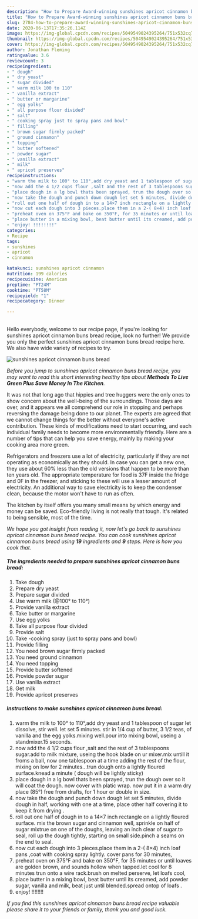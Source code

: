 ```yaml
---
description: "How to Prepare Award-winning sunshines apricot cinnamon buns bread"
title: "How to Prepare Award-winning sunshines apricot cinnamon buns bread"
slug: 2784-how-to-prepare-award-winning-sunshines-apricot-cinnamon-buns-bread
date: 2020-06-13T17:35:26.114Z
image: https://img-global.cpcdn.com/recipes/5049549024395264/751x532cq70/sunshines-apricot-cinnamon-buns-bread-recipe-main-photo.jpg
thumbnail: https://img-global.cpcdn.com/recipes/5049549024395264/751x532cq70/sunshines-apricot-cinnamon-buns-bread-recipe-main-photo.jpg
cover: https://img-global.cpcdn.com/recipes/5049549024395264/751x532cq70/sunshines-apricot-cinnamon-buns-bread-recipe-main-photo.jpg
author: Jonathan Fleming
ratingvalue: 3.6
reviewcount: 3
recipeingredient:
- " dough"
- " dry yeast"
- " sugar divided"
- " warm milk 100 to 110"
- " vanilla extract"
- " butter or margarine"
- " egg yolks"
- " all purpose flour divided"
- " salt"
- " cooking spray just to spray pans and bowl"
- " filling"
- " brown sugar firmly packed"
- " ground cinnamon"
- " topping"
- " butter softened"
- " powder sugar"
- " vanilla extract"
- " milk"
- " apricot preserves"
recipeinstructions:
- "warm the milk to 100° to 110°,add dry yeast and 1 tablespoon of sugar let dissolve, stir well. let set 5 minutes. stir in 1/4 cup of butter, 3 1/2 teas, of vanilla and the egg yolks.mixing well.pour into mixing bowl, useing a standmixer.15 seconds."
- "now add the 4 1/2 cups flour ,salt and the rest of 3 tablespoons sugar.add to milk mixture, useing the hook blade on ur mixer.mix untill it froms a ball, now one tablespoon at a time adding the rest of the flour, mixing on low for 2 minutes...trun dough onto a lightly floured surface.knead a minute ( dough will be lightly sticky)"
- "place dough in a lg bowl thats been sprayed, trun the dough over so it will coat the dough. now cover with platic wrap. now put it in a warm dry place (85°) free from drafts,  for 1 hour or double in size."
- "now take the dough and punch down dough let set 5 minutes, divide dough in half, working with one at a time, place other half covering it to keep it from drying ."
- "roll out one half of dough in to a 14×7 inch rectangle on a lightly floured surface. mix the brown sugar and cinnamon well, sprinkle on half of sugar mixtrue on one of the doughs, leaving an inch clear of sugar.to seal, roll up the dough tightly, starting on small side.pinch a seams on the end to seal."
- "now cut each dough into 3 pieces.place them in a 2-( 8×4) inch loaf pans ,coat with cooking spray lightly. cover pans for 30 minutes,"
- "preheat oven on 375°F and bake on 350°F, for 35 minutes or until loaves are golden brown, and sounds hollow when tapped.let cool for 8 minutes trun onto a wire rack.brush on melted perserve, let loafs cool,"
- "place butter in a mixing bowl, beat butter until its creamed, add powder sugar, vanilla and milk, beat just until blended.spread ontop of loafs ."
- "enjoy! !!!!!!!!"
categories:
- Recipe
tags:
- sunshines
- apricot
- cinnamon

katakunci: sunshines apricot cinnamon 
nutrition: 199 calories
recipecuisine: American
preptime: "PT24M"
cooktime: "PT58M"
recipeyield: "1"
recipecategory: Dinner

---
```

<br>
Hello everybody, welcome to our recipe page, if you're looking for sunshines apricot cinnamon buns bread recipe, look no further! We provide you only the perfect sunshines apricot cinnamon buns bread recipe here. We also have wide variety of recipes to try.
<br>


![sunshines apricot cinnamon buns bread](https://img-global.cpcdn.com/recipes/5049549024395264/751x532cq70/sunshines-apricot-cinnamon-buns-bread-recipe-main-photo.jpg)

<i>Before you jump to sunshines apricot cinnamon buns bread recipe, you may want to read this short interesting healthy tips about 
<strong>Methods To Live Green Plus Save Money In The Kitchen</strong>.</i>
</br>

It was not that long ago that hippies and tree huggers were the only ones to show concern about the well-being of the surroundings. Those days are over, and it appears we all comprehend our role in stopping and perhaps reversing the damage being done to our planet. The experts are agreed that we cannot change things for the better without everyone's active contribution. These kinds of modifications need to start occurring, and each individual family needs to become more environmentally friendly. Here are a number of tips that can help you save energy, mainly by making your cooking area more green.

Refrigerators and freezers use a lot of electricity, particularly if they are not operating as economically as they should. In case you can get a new one, they use about 60% less than the old versions that happen to be more than ten years old. The appropriate temperature for food is 37F inside the fridge and 0F in the freezer, and sticking to these will use a lesser amount of electricity. An additional way to save electricity is to keep the condenser clean, because the motor won't have to run as often.

The kitchen by itself offers you many small means by which energy and money can be saved. Eco-friendly living is not really that tough. It's related to being sensible, most of the time.


<i>We hope you got insight from reading it, now let's go back to sunshines apricot cinnamon buns bread recipe. You can cook sunshines apricot cinnamon buns bread using <strong>19</strong> ingredients and <strong>9</strong> steps. Here is how you cook that.
</i>

##### The ingredients needed to prepare sunshines apricot cinnamon buns bread:

1. Take  dough
1. Prepare  dry yeast
1. Prepare  sugar divided
1. Use  warm milk (@100° to 110°)
1. Provide  vanilla extract
1. Take  butter or margarine
1. Use  egg yolks
1. Take  all purpose flour divided
1. Provide  salt
1. Take  -cooking spray (just to spray pans and bowl)
1. Provide  filling
1. You need  brown sugar firmly packed
1. You need  ground cinnamon
1. You need  topping
1. Provide  butter softened
1. Provide  powder sugar
1. Use  vanilla extract
1. Get  milk
1. Provide  apricot preserves


##### Instructions to make sunshines apricot cinnamon buns bread:

1. warm the milk to 100° to 110°,add dry yeast and 1 tablespoon of sugar let dissolve, stir well. let set 5 minutes. stir in 1/4 cup of butter, 3 1/2 teas, of vanilla and the egg yolks.mixing well.pour into mixing bowl, useing a standmixer.15 seconds.
1. now add the 4 1/2 cups flour ,salt and the rest of 3 tablespoons sugar.add to milk mixture, useing the hook blade on ur mixer.mix untill it froms a ball, now one tablespoon at a time adding the rest of the flour, mixing on low for 2 minutes...trun dough onto a lightly floured surface.knead a minute ( dough will be lightly sticky)
1. place dough in a lg bowl thats been sprayed, trun the dough over so it will coat the dough. now cover with platic wrap. now put it in a warm dry place (85°) free from drafts,  for 1 hour or double in size.
1. now take the dough and punch down dough let set 5 minutes, divide dough in half, working with one at a time, place other half covering it to keep it from drying .
1. roll out one half of dough in to a 14×7 inch rectangle on a lightly floured surface. mix the brown sugar and cinnamon well, sprinkle on half of sugar mixtrue on one of the doughs, leaving an inch clear of sugar.to seal, roll up the dough tightly, starting on small side.pinch a seams on the end to seal.
1. now cut each dough into 3 pieces.place them in a 2-( 8×4) inch loaf pans ,coat with cooking spray lightly. cover pans for 30 minutes,
1. preheat oven on 375°F and bake on 350°F, for 35 minutes or until loaves are golden brown, and sounds hollow when tapped.let cool for 8 minutes trun onto a wire rack.brush on melted perserve, let loafs cool,
1. place butter in a mixing bowl, beat butter until its creamed, add powder sugar, vanilla and milk, beat just until blended.spread ontop of loafs .
1. enjoy! !!!!!!!!


<i>If you find this sunshines apricot cinnamon buns bread recipe valuable please share it to your friends or family, thank you and good luck.</i>
